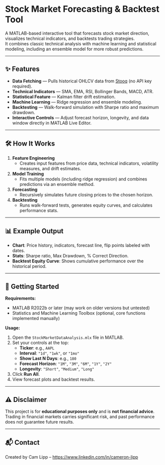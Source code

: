 # Stock Market Forecasting & Backtest Tool

A MATLAB-based interactive tool that forecasts stock market direction, visualizes technical indicators, and backtests trading strategies.  
It combines classic technical analysis with machine learning and statistical modeling, including an ensemble model for more robust predictions.


---

## ✨ Features
- **Data Fetching** — Pulls historical OHLCV data from [Stooq](https://stooq.com) (no API key required).
- **Technical Indicators** — SMA, EMA, RSI, Bollinger Bands, MACD, ATR.
- **Statistical Feature** — Kalman filter drift estimation.
- **Machine Learning** — Ridge regression and ensemble modeling.
- **Backtesting** — Walk-forward simulation with Sharpe ratio and maximum drawdown.
- **Interactive Controls** — Adjust forecast horizon, longevity, and data window directly in MATLAB Live Editor.

---

## 🛠 How It Works
1. **Feature Engineering**  
   - Creates input features from price data, technical indicators, volatility measures, and drift estimates.  
2. **Model Training**  
   - Fits multiple models (including ridge regression) and combines predictions via an ensemble method.  
3. **Forecasting**  
   - Recursively simulates future closing prices to the chosen horizon.  
4. **Backtesting**  
   - Runs walk-forward tests, generates equity curves, and calculates performance stats.

---

## 📊 Example Output
- **Chart**: Price history, indicators, forecast line, flip points labeled with dates.
- **Stats**: Sharpe ratio, Max Drawdown, % Correct Direction.
- **Backtest Equity Curve**: Shows cumulative performance over the historical period.

---

## 🚀 Getting Started
**Requirements:**
- MATLAB R2022b or later (may work on older versions but untested)
- Statistics and Machine Learning Toolbox (optional, core functions implemented manually)

**Usage:**
1. Open the `StockMarketDataAnalysis.mlx` file in MATLAB.
2. Set your controls at the top:
   - **Ticker**: e.g., `AAPL`
   - **Interval**: `"1d"`, `"1wk"`, or `"1mo"`
   - **Show Last N Days**: e.g., `180`
   - **Forecast Horizon**: `"1M"`, `"3M"`, `"6M"`, `"1Y"`, `"2Y"`
   - **Longevity**: `"Short"`, `"Medium"`, `"Long"`
3. Click **Run All**.
4. View forecast plots and backtest results.

---

## ⚠ Disclaimer
This project is for **educational purposes only** and is **not financial advice**.  
Trading in financial markets carries significant risk, and past performance does not guarantee future results.


---

## 📬 Contact
Created by Cam Lipp – https://www.linkedin.com/in/cameron-lipp


